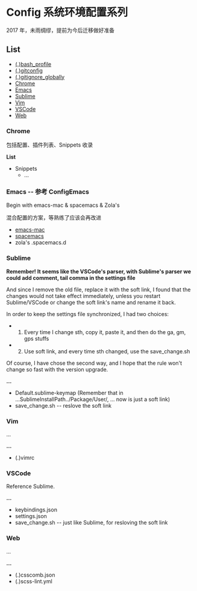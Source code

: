 # Config 系统环境配置系列

2017 年，未雨绸缪，提前为今后迁移做好准备


## List

* [(.)bash_profile](#bash_profile)
* [(.)gitconfig](#gitconfig)
* [(.)gitignore_globally](#gitignore_globally)
* [Chrome](#chrome)
* [Emacs](#emacs)
* [Sublime](#sublime)
* [Vim](#vim)
* [VSCode](#vscode)
* [Web](#web)


<h3 id="chrome">Chrome</h3>

<p>包括配置、插件列表、Snippets 收录</p>

**List**

* Snippets
  * ...


<h3 id="emacs">Emacs -- 参考 ConfigEmacs</h3>

<p>Begin with emacs-mac & spacemacs & Zola's</p>
<p>混合配置的方案，等熟练了应该会再改进</p>
<ul>
  <li><a href="https://github.com/railwaycat/homebrew-emacsmacport" target="_blank" rel="noopener noreferrer">emacs-mac</a></li>
  <li><a href="https://github.com/syl20bnr/spacemacs" target="_blank" rel="noopener noreferrer">spacemacs</a></li>
  <li>zola's .spacemacs.d</li>
</ul>


<h3 id='sublime'>Sublime</h3>

**Remember! It seems like the VSCode's parser, with Sublime's parser we could add comment, tail comma in the settings file**

And since I remove the old file, replace it with the soft link, I found that the changes would not take effect immediately, unless you restart Sublime/VSCode or change the soft link's name and rename it back.

In order to keep the settings file synchronized, I had two choices:

* 1. Every time I change sth, copy it, paste it, and then do the ga, gm, gps stuffs
* 2. Use soft link, and every time sth changed, use the save_change.sh

Of course, I have chose the second way, and I hope that the rule won't change so fast with the version upgrade.


**...**

* Default.sublime-keymap (Remember that in ...SublimeInstallPath../Package/User/, ... now is just a soft link)
* save_change.sh -- reslove the soft link


<h3 id='vim'>Vim</h3>

...


**...**

* (.)vimrc


<h3 id='vscode'>VSCode</h3>

Reference Sublime.


**...**

* keybindings.json
* settings.json
* save_change.sh -- just like Sublime, for resloving the soft link


<h3 id='web'>Web</h3>

...


**...**

* (.)csscomb.json
* (.)scss-lint.yml

